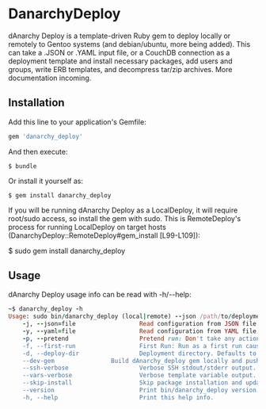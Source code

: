 # DanarchyDeploy

dAnarchy Deploy is a template-driven Ruby gem to deploy locally or remotely to Gentoo systems (and debian/ubuntu, more being added). This can take a .JSON or .YAML input file, or a CouchDB connection as a deployment template and install necessary packages, add users and groups, write ERB templates, and decompress tar/zip archives. More documentation incoming.


## Installation

Add this line to your application's Gemfile:

```ruby
gem 'danarchy_deploy'
```

And then execute:

    $ bundle

Or install it yourself as:

    $ gem install danarchy_deploy


If you will be running dAnarchy Deploy as a LocalDeploy, it will require root/sudo access, so install the gem with sudo.
   This is RemoteDeploy's process for running LocalDeploy on target hosts (DanarchyDeploy::RemoteDeploy#gem_install [L99-L109]):

   $ sudo gem install danarchy_deploy


## Usage

dAnarchy Deploy usage info can be read with -h/--help:
```ruby
~$ danarchy_deploy -h
Usage: sudo bin/danarchy_deploy (local|remote) --json /path/to/deployment.json [options]
	-j, --json=file                  Read configuration from JSON file.
	-y, --yaml=file                  Read configuration from YAML file.
	-p, --pretend                    Pretend run: Don't take any action.
	-f, --first-run                  First Run: Run as a first run causing services to run all init actions.
	-d, --deploy-dir                 Deployment directory. Defaults to '/danarchy/deploy'.
	--dev-gem    			 Build dAnarchy_deploy gem locally and push to target host in RemoteDeploy.
	--ssh-verbose                	 Verbose SSH stdout/stderr output.
	--vars-verbose                	 Verbose template variable output.
	--skip-install                   Skip package installation and updates.
	--version                    	 Print bin/danarchy_deploy version.
	-h, --help                       Print this help info.
```
